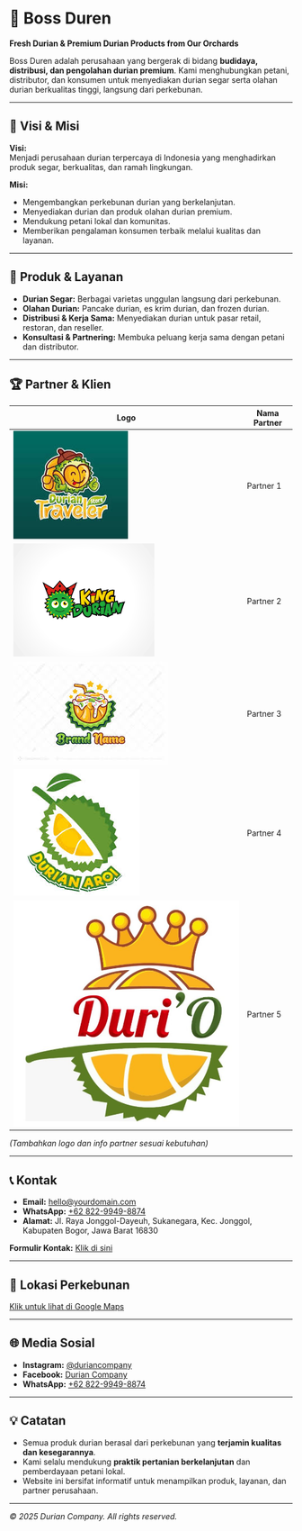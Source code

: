 # 🌳 Boss Duren

**Fresh Durian & Premium Durian Products from Our Orchards**  

Boss Duren adalah perusahaan yang bergerak di bidang **budidaya, distribusi, dan pengolahan durian premium**. Kami menghubungkan petani, distributor, dan konsumen untuk menyediakan durian segar serta olahan durian berkualitas tinggi, langsung dari perkebunan.

---

## 📌 Visi & Misi

**Visi:**  
Menjadi perusahaan durian terpercaya di Indonesia yang menghadirkan produk segar, berkualitas, dan ramah lingkungan.

**Misi:**  
- Mengembangkan perkebunan durian yang berkelanjutan.  
- Menyediakan durian dan produk olahan durian premium.  
- Mendukung petani lokal dan komunitas.  
- Memberikan pengalaman konsumen terbaik melalui kualitas dan layanan.

---

## 🌟 Produk & Layanan

- **Durian Segar:** Berbagai varietas unggulan langsung dari perkebunan.  
- **Olahan Durian:** Pancake durian, es krim durian, dan frozen durian.  
- **Distribusi & Kerja Sama:** Menyediakan durian untuk pasar retail, restoran, dan reseller.  
- **Konsultasi & Partnering:** Membuka peluang kerja sama dengan petani dan distributor.

---

## 🏆 Partner & Klien

| Logo | Nama Partner |
|------|-------------|
| ![Partner 1](Assets/dt.jpg) | Partner 1 |
| ![Partner 2](Assets/logo1.png) | Partner 2 |
| ![Partner 3](Assets/logo2.jpg) | Partner 3 |
| ![Partner 4](Assets/logo3.jpg) | Partner 4 |
| ![Partner 5](Assets/logo4.jpg) | Partner 5 |

*(Tambahkan logo dan info partner sesuai kebutuhan)*

---

## 📞 Kontak

- **Email:** [hello@yourdomain.com](mailto:hello@yourdomain.com)  
- **WhatsApp:** [+62 822-9949-8874](https://wa.me/6282299498874)  
- **Alamat:** Jl. Raya Jonggol-Dayeuh, Sukanegara, Kec. Jonggol, Kabupaten Bogor, Jawa Barat 16830  

**Formulir Kontak:** [Klik di sini](https://docs.google.com/forms/d/e/1FAIpQLSeKZOsMm-zaQ7krniZUU1CxjH0-hPZpL28fDR1t7wyAA6nI1A/viewform)

---

## 📍 Lokasi Perkebunan

[Klik untuk lihat di Google Maps](https://www.google.com/maps/place/SMK+IDN+Boarding+School/@-6.5252823,107.0355607,920m/data=!3m2!1e3!4b1!4m6!3m5!1s0x2e69bc6e5be3d9bd:0x6b9881dabd801476!8m2!3d-6.5252823!4d107.0381356!16s%2Fg%2F11f55n73s9)

---

## 🌐 Media Sosial

- **Instagram:** [@duriancompany](https://www.instagram.com/)  
- **Facebook:** [Durian Company](https://www.facebook.com/)  
- **WhatsApp:** [+62 822-9949-8874](https://wa.me/6282299498874)  

---

## 💡 Catatan

- Semua produk durian berasal dari perkebunan yang **terjamin kualitas dan kesegarannya**.  
- Kami selalu mendukung **praktik pertanian berkelanjutan** dan pemberdayaan petani lokal.  
- Website ini bersifat informatif untuk menampilkan produk, layanan, dan partner perusahaan.

---

*© 2025 Durian Company. All rights reserved.*
